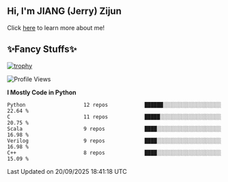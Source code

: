 ## Hi, I'm JIANG (Jerry) Zijun

Click [here](https://jzjerry.github.io/about/) to learn more about me!

## ✨Fancy Stuffs✨
[![trophy](https://github-profile-trophy.vercel.app/?username=jzjerry&theme=onedark)](https://github.com/ryo-ma/github-profile-trophy)
<!--START_SECTION:waka-->
![Profile Views](http://img.shields.io/badge/Profile%20Views-1-blue)

**I Mostly Code in Python** 

```text
Python                   12 repos            ██████░░░░░░░░░░░░░░░░░░░   22.64 % 
C                        11 repos            █████░░░░░░░░░░░░░░░░░░░░   20.75 % 
Scala                    9 repos             ████░░░░░░░░░░░░░░░░░░░░░   16.98 % 
Verilog                  9 repos             ████░░░░░░░░░░░░░░░░░░░░░   16.98 % 
C++                      8 repos             ████░░░░░░░░░░░░░░░░░░░░░   15.09 % 
```




 Last Updated on 20/09/2025 18:41:18 UTC
<!--END_SECTION:waka-->
